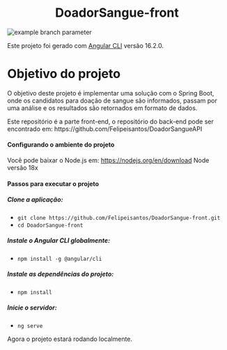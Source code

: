 <h1 align="center">DoadorSangue-front</h1>


![example branch parameter](https://github.com/Felipeisantos/DoadorSangue-front/actions/workflows/node.js.yml/badge.svg?event=push)

Este projeto foi gerado com [Angular CLI](https://github.com/angular/angular-cli) versão 16.2.0.


# Objetivo do projeto
<p>O objetivo deste projeto é implementar uma solução com o Spring Boot, onde os candidatos para doação de sangue são informados, passam por uma análise e os resultados são retornados em formato de dados.</p>
<p>Este repositório é a parte front-end, o repositório do back-end pode ser encontrado em: https://github.com/Felipeisantos/DoadorSangueAPI</p>

#### Configurando o ambiente do projeto
Você pode baixar o Node.js em: https://nodejs.org/en/download
Node versão 18x

#### Passos para executar o projeto

##### Clone a aplicação:
- `git clone https://github.com/Felipeisantos/DoadorSangue-front.git`
- `cd DoadorSangue-front`

##### Instale o Angular CLI globalmente:
- `npm install -g @angular/cli`
##### Instale as dependências do projeto:
- `npm install`
##### Inicie o servidor:
- `ng serve`

Agora o projeto estará rodando localmente.
